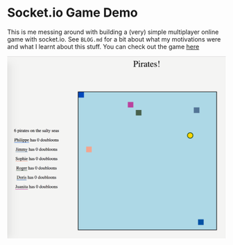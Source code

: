 # Socket.io Game Demo

This is me messing around with building a (very) simple multiplayer online game with socket.io. See `BLOG.md` for a bit about what my motivations were and what I learnt about this stuff. You can check out the game [here](http://socket-blocker.herokuapp.com/)

![Screenshot](./screenshot.png)
